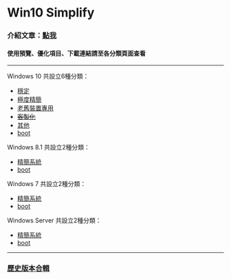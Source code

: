# Win10 Simplify

### 介紹文章：[點我](https://home.gamer.com.tw/artwork.php?sn=4971603)

#### 使用預覽、優化項目、下載連結請至各分類頁面查看

----

Windows 10 共設立6種分類：
- [穩定](/stable.md)
- [極度精簡](/extreme.md)
- [老舊裝置專用](/old_device.md)
- ~~[客製化](/customized.md)~~
- [其他](/others.md)
- [boot](/boot_w10.md)

Windows 8.1 共設立2種分類：
- [精簡系統](/win8.1.md)
- [boot](/boot_w8.1.md)

Windows 7 共設立2種分類：
- [精簡系統](/win7.md)
- [boot](/boot_w7.md)

Windows Server 共設立2種分類：
- [精簡系統](/server.md)
- [boot](/boot_ws.md)

----

### [歷史版本合輯](http://tiny.cc/win10_simplify_dl)
